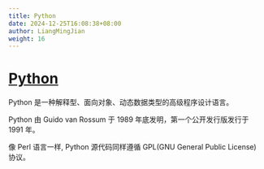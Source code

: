 ```yaml
---
title: Python
date: 2024-12-25T16:08:38+08:00
author: LiangMingJian
weight: 16
---
```


# [Python](https://www.python.org/)

Python 是一种解释型、面向对象、动态数据类型的高级程序设计语言。

Python 由 Guido van Rossum 于 1989 年底发明，第一个公开发行版发行于 1991 年。

像 Perl 语言一样, Python 源代码同样遵循 GPL(GNU General Public License) 协议。
